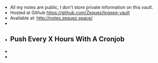 - All my notes are public, I don't store private information on this vault.
- Hosted at Github https://github.com/Zequez/logseq-vault
- Available at: http://notes.zequez.space/
-
- Push Every X Hours With A Cronjob
	-
-
-